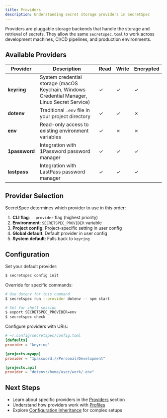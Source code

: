 ```yaml
---
title: Providers
description: Understanding secret storage providers in SecretSpec
---
```


Providers are pluggable storage backends that handle the storage and retrieval of secrets. They allow the same `secretspec.toml` to work across development machines, CI/CD pipelines, and production environments.

## Available Providers

| Provider | Description | Read | Write | Encrypted |
|----------|-------------|------|-------|-----------|
| **keyring** | System credential storage (macOS Keychain, Windows Credential Manager, Linux Secret Service) | ✓ | ✓ | ✓ |
| **dotenv** | Traditional `.env` file in your project directory | ✓ | ✓ | ✗ |
| **env** | Read-only access to existing environment variables | ✓ | ✗ | ✗ |
| **1password** | Integration with 1Password password manager | ✓ | ✓ | ✓ |
| **lastpass** | Integration with LastPass password manager | ✓ | ✓ | ✓ |

## Provider Selection

SecretSpec determines which provider to use in this order:

1. **CLI flag**: `--provider` flag (highest priority)
2. **Environment**: `SECRETSPEC_PROVIDER` variable
3. **Project config**: Project-specific setting in user config
4. **Global default**: Default provider in user config
5. **System default**: Falls back to `keyring`

## Configuration

Set your default provider:

```bash
$ secretspec config init
```

Override for specific commands:

```bash
# Use dotenv for this command
$ secretspec run --provider dotenv -- npm start

# Set for shell session
$ export SECRETSPEC_PROVIDER=env
$ secretspec check
```

Configure providers with URIs:

```toml
# ~/.config/secretspec/config.toml
[defaults]
provider = "keyring"

[projects.myapp]
provider = "1password://Personal/Development"

[projects.api]
provider = "dotenv:/home/user/work/.env"
```

## Next Steps

- Learn about specific providers in the [Providers](/providers/keyring/) section
- Understand how providers work with [Profiles](/concepts/profiles/)
- Explore [Configuration Inheritance](/concepts/inheritance/) for complex setups